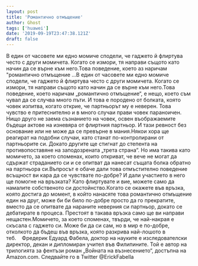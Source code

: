 ```yaml
---
layout: post
title: 'Романтично отмъщение'
author: Ghost
tags: ['huawei']
date: '2019-09-19T23:47:38.121Z'
draft: false
---
```


В един от часовете ми едно момиче сподели, че гаджето й флиртува често с други момичета. Когато се измори, тя направи същото като начин да се върне към него.Това поведение, което аз наричам "романтично отмъщение ...В един от часовете ми едно момиче сподели, че гаджето й флиртува често с други момичета. Когато се измори, тя направи същото като начин да се върне към него.Това поведение, което наричам „романтично отмъщение“, е нещо, което съм чувал да се случва много пъти. И това е породено от болката, която човек изпитва, когато открие, че партньорът му е неверен. Това чувство е притеснително и в много случаи прави човек параноичен. Нищо друго не заема съзнанието на човек, освен въображаемите бъдещи актове на изневяра от флиртния партньор. И тази ревност без основание или не може да се превърне в мания.Някои хора ще реагират на подобни случаи, като станат по-контролирани от партньорите си. Докато другите ще стигнат до степента на противопоставяне на заподозрената „трета страна“. Но има такива като момичето, за което споменах, които откриват, че вече не могат да сдържат страданието си и се опитват да нанесат същата болка обратно на партньора си.Въпросът е обаче дали това отмъстително поведение всъщност ви кара да се чувствате по-добре? И дали участието в него ще помогне на връзката? Като флиртувате и вие, можете само да намалите собственото си достойнство.Когато се окажете във връзка, която достига до момент, в който нанасяте това романтично отмъщение един на друг, може би би било по-добре просто да го прекратите, вместо да се опитвате да нараните неверния си партньор, докато се дебатирате в процеса. Престоят в такава връзка само ще ви направи нещастен.Момичето, за което споменах, твърди, че най-накрая е скъсала с гаджето си. Може би да си сам, но в мир е по-добре, отколкото да бъдеш във връзка, която разкрива най-лошото в теб.    Фредерик Едуард Фабела, доктор на науките е изследователски директор, декан и дипломиран учител във Филипините. Той е автор на трилогията за фентъзи роман „Войната на възнесението“, достъпна на Amazon.com. Следвайте го в Twitter @ErickFabella
